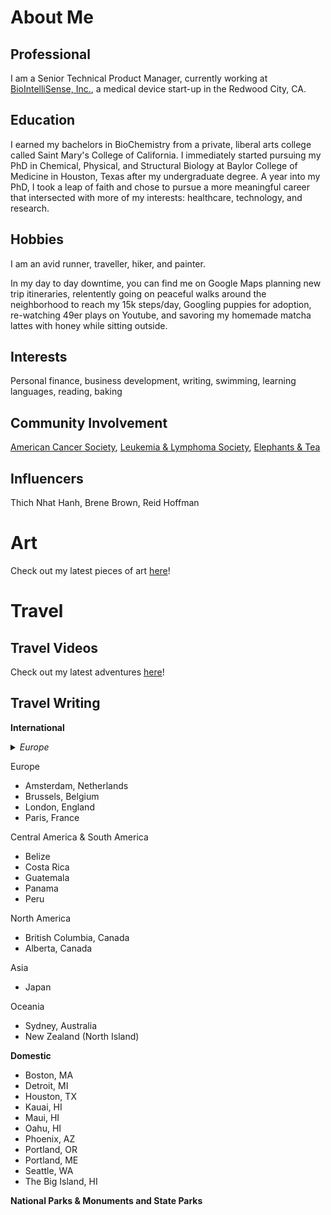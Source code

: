# About Me
## **Professional**

I am a Senior Technical Product Manager, currently working at [BioIntelliSense, Inc.](https://www.biointellisense.com/), a medical device start-up in the Redwood City, CA. 

## **Education**

I earned my bachelors in BioChemistry from a private, liberal arts college called Saint Mary's College of California. I immediately started pursuing my PhD in Chemical, Physical, and Structural Biology at Baylor College of Medicine in Houston, Texas after my undergraduate degree. A year into my PhD, I took a leap of faith and chose to pursue a more meaningful career that intersected with more of my interests: healthcare, technology, and research. 

## **Hobbies**

I am an avid runner, traveller, hiker, and painter. 

In my day to day downtime, you can find me on Google Maps planning new trip itineraries, relentently going on peaceful walks around the neighborhood to reach my 15k steps/day, Googling puppies for adoption, re-watching 49er plays on Youtube, and savoring my homemade matcha lattes with honey while sitting outside. 

## **Interests**

Personal finance, business development, writing, swimming, learning languages, reading, baking 

## **Community Involvement**

[American Cancer Society](https://www.cancer.org/), [Leukemia & Lymphoma Society](https://www.lls.org/), [Elephants & Tea](https://elephantsandtea.org/)

## **Influencers**

Thich Nhat Hanh, Brene Brown, Reid Hoffman 

# Art 

Check out my latest pieces of art [here](https://amandawong402.wixsite.com/portfolio)! 

# Travel

## Travel Videos 

Check out my latest adventures [here](https://www.youtube.com/@amandaleewong/featured)!

## Travel Writing

**International**

<details>
 <summary><i>Europe</i></summary>

| :--- | ---: |
| Amsterdam, Netherlands | *Up to date as of 9/2023*|
| Brussels, Belgium | *Up to date as of 9/2023*|
| London, England | *Up to date as of 9/2023*|
| Paris, France | *Up to date as of 9/2023*|

</details>

Europe 
- Amsterdam, Netherlands
- Brussels, Belgium
- London, England
- Paris, France 

Central America & South America
- Belize
- Costa Rica
- Guatemala
- Panama
- Peru 

North America 
- British Columbia, Canada
- Alberta, Canada

Asia 
- Japan

Oceania 
- Sydney, Australia
- New Zealand (North Island)

**Domestic**
- Boston, MA
- Detroit, MI
- Houston, TX
- Kauai, HI
- Maui, HI
- Oahu, HI
- Phoenix, AZ
- Portland, OR 
- Portland, ME
- Seattle, WA
- The Big Island, HI

**National Parks & Monuments and State Parks**

